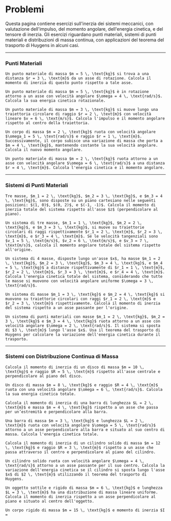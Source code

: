 # Problemi

Questa pagina contiene esercizi sull'inerzia dei sistemi meccanici, con valutazione dell'impulso, del momento angolare, dell'energia cinetica, e del tensore di inerzia. Gli esercizi riguardano punti materiali, sistemi di punti materiali e distribuzioni di massa continua, con applicazioni del teorema del trasporto di Huygens in alcuni casi.

---

### Punti Materiali

```{exercise} Momento di Inerzia di un Punto
Un punto materiale di massa $m = 5 \, \text{kg}$ si trova a una distanza $r = 3 \, \text{m}$ da un asse di rotazione. Calcola il momento di inerzia di questo punto rispetto a tale asse.
```

```{exercise} Energia Cinetica di un Punto in Rotazione
Un punto materiale di massa $m = 5 \, \text{kg}$ è in rotazione attorno a un asse con velocità angolare $\omega = 4 \, \text{rad/s}$. Calcola la sua energia cinetica rotazionale.
```

```{exercise} Impulso e Momento Angolare di un Punto
Un punto materiale di massa $m = 3 \, \text{kg}$ si muove lungo una traiettoria circolare di raggio $r = 2 \, \text{m}$ con velocità lineare $v = 6 \, \text{m/s}$. Calcola l'impulso e il momento angolare rispetto al centro della traiettoria.
```

```{exercise} Legge di Conservazione del Momento Angolare
Un corpo di massa $m = 2 \, \text{kg}$ ruota con velocità angolare $\omega_1 = 5 \, \text{rad/s}$ e raggio $r = 1 \, \text{m}$. Successivamente, il corpo subisce una variazione di massa che porta a $m = 4 \, \text{kg}$, mantenendo costante la sua velocità angolare. Calcola il nuovo momento angolare.
```

```{exercise} Energia Cinetica e Momento Angolare
Un punto materiale di massa $m = 2 \, \text{kg}$ ruota attorno a un asse con velocità angolare $\omega = 6 \, \text{rad/s}$ a una distanza $r = 4 \, \text{m}$. Calcola l'energia cinetica e il momento angolare.
```

---

### Sistemi di Punti Materiali

```{exercise} Momento di Inerzia di un Sistema di Punti
Tre masse, $m_1 = 2 \, \text{kg}$, $m_2 = 3 \, \text{kg}$, e $m_3 = 4 \, \text{kg}$, sono disposte su un piano cartesiano nelle seguenti posizioni: $(1, 0)$, $(0, 2)$, e $(-1, -1)$. Calcola il momento di inerzia totale del sistema rispetto all'asse $z$ (perpendicolare al piano).
```

```{exercise} Momento Angolare di un Sistema di Punti
Un sistema di tre masse, $m_1 = 1 \, \text{kg}$, $m_2 = 2 \, \text{kg}$, e $m_3 = 3 \, \text{kg}$, si muove su traiettorie circolari di raggi rispettivamente $r_1 = 2 \, \text{m}$, $r_2 = 3 \, \text{m}$, e $r_3 = 4 \, \text{m}$. Se le velocità tangenziali sono $v_1 = 5 \, \text{m/s}$, $v_2 = 6 \, \text{m/s}$, e $v_3 = 7 \, \text{m/s}$, calcola il momento angolare totale del sistema rispetto all'origine.
```

```{exercise} Energia Cinetica di un Sistema di Punti
Un sistema di 4 masse, disposte lungo un'asse $x$, ha masse $m_1 = 2 \, \text{kg}$, $m_2 = 3 \, \text{kg}$, $m_3 = 4 \, \text{kg}$, e $m_4 = 5 \, \text{kg}$ a distanze rispettivamente di $r_1 = 1 \, \text{m}$, $r_2 = 2 \, \text{m}$, $r_3 = 3 \, \text{m}$, e $r_4 = 4 \, \text{m}$. Calcola l'energia cinetica totale del sistema, considerando che tutte le masse si muovono con velocità angolare uniforme $\omega = 3 \, \text{rad/s}$.
```

```{exercise} Momento di Inerzia di un Sistema di Punti in Movimento
Un sistema di masse $m_1 = 3 \, \text{kg}$ e $m_2 = 4 \, \text{kg}$ si muovono su traiettorie circolari con raggi $r_1 = 2 \, \text{m}$ e $r_2 = 3 \, \text{m}$ rispettivamente. Calcola il momento di inerzia del sistema rispetto a un asse passante per l'origine.
```

```{exercise} Teorema del Trasporto di Huygens
Un sistema di punti materiali con masse $m_1 = 2 \, \text{kg}$, $m_2 = 3 \, \text{kg}$ e $m_3 = 4 \, \text{kg}$ ruota attorno a un asse con velocità angolare $\omega = 2 \, \text{rad/s}$. Il sistema si sposta di $3 \, \text{m}$ lungo l'asse $x$. Usa il teorema del trasporto di Huygens per calcolare la variazione dell'energia cinetica durante il trasporto.
```

---

### Sistemi con Distribuzione Continua di Massa

```{exercise} Momento di Inerzia di un Disco
Calcola il momento di inerzia di un disco di massa $m = 10 \, \text{kg}$ e raggio $R = 5 \, \text{m}$ rispetto all'asse centrale e perpendicolare al piano del disco.
```

```{exercise} Energia Cinetica di un Disco in Rotazione
Un disco di massa $m = 8 \, \text{kg}$ e raggio $R = 4 \, \text{m}$ ruota con una velocità angolare $\omega = 6 \, \text{rad/s}$. Calcola la sua energia cinetica totale.
```

```{exercise} Momento di Inerzia di una Barra
Calcola il momento di inerzia di una barra di lunghezza $L = 2 \, \text{m}$ e massa $m = 4 \, \text{kg}$ rispetto a un asse che passa per un’estremità e perpendicolare alla barra.
```

```{exercise} Energia Cinetica di una Barra in Rotazione
Una barra di massa $m = 3 \, \text{kg}$ e lunghezza $L = 2 \, \text{m}$ ruota con velocità angolare $\omega = 5 \, \text{rad/s}$ attorno a un asse perpendicolare alla barra e situato al suo centro di massa. Calcola l'energia cinetica totale.
```

```{exercise} Momento di Inerzia di un Solido
Calcola il momento di inerzia di un cilindro solido di massa $m = 12 \, \text{kg}$ e raggio $R = 3 \, \text{m}$ rispetto a un asse che passa attraverso il centro e perpendicolare al piano del cilindro.
```

```{exercise} Teorema del Trasporto di Huygens Applicato a un Solido
Un cilindro solido ruota con velocità angolare $\omega = 4 \, \text{rad/s}$ attorno a un asse passante per il suo centro. Calcola la variazione dell'energia cinetica se il cilindro si sposta lungo l'asse $x$ di $2 \, \text{m}$ utilizzando il teorema del trasporto di Huygens.
```

```{exercise} Momento di Inerzia di un Solido Sottile
Un oggetto sottile e rigido di massa $m = 6 \, \text{kg}$ e lunghezza $L = 3 \, \text{m}$ ha una distribuzione di massa lineare uniforme. Calcola il momento di inerzia rispetto a un asse perpendicolare al piano e situato al centro dell'oggetto.
```

```{exercise} Energia Cinetica di un Corpo Rotante
Un corpo rigido di massa $m = 15 \, \text{kg}$ e momento di inerzia $I = 

